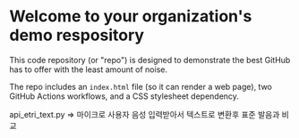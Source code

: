 # Welcome to your organization's demo respository
This code repository (or "repo") is designed to demonstrate the best GitHub has to offer with the least amount of noise.

The repo includes an `index.html` file (so it can render a web page), two GitHub Actions workflows, and a CSS stylesheet dependency.

api_etri_text.py => 마이크로 사용자 음성 입력받아서 텍스트로 변환후 표준 발음과 비교
